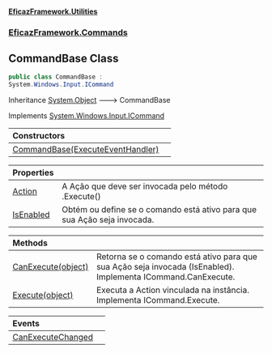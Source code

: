 #### [EficazFramework.Utilities](EficazFrameworkUtilities.md 'EficazFramework Utilities')
### [EficazFramework.Commands](EficazFrameworkUtilities.md#EficazFramework.Commands 'EficazFramework.Commands')

## CommandBase Class

```csharp
public class CommandBase :
System.Windows.Input.ICommand
```

Inheritance [System.Object](https://docs.microsoft.com/en-us/dotnet/api/System.Object 'System.Object') &#129106; CommandBase

Implements [System.Windows.Input.ICommand](https://docs.microsoft.com/en-us/dotnet/api/System.Windows.Input.ICommand 'System.Windows.Input.ICommand')

| Constructors | |
| :--- | :--- |
| [CommandBase(ExecuteEventHandler)](EficazFramework.Commands/CommandBase/CommandBase(ExecuteEventHandler).md 'EficazFramework.Commands.CommandBase.CommandBase(EficazFramework.Events.ExecuteEventHandler)') | |

| Properties | |
| :--- | :--- |
| [Action](EficazFramework.Commands/CommandBase/Action.md 'EficazFramework.Commands.CommandBase.Action') | A Ação que deve ser invocada pelo método .Execute() |
| [IsEnabled](EficazFramework.Commands/CommandBase/IsEnabled.md 'EficazFramework.Commands.CommandBase.IsEnabled') | Obtém ou define se o comando está ativo para que sua Ação seja invocada. |

| Methods | |
| :--- | :--- |
| [CanExecute(object)](EficazFramework.Commands/CommandBase/CanExecute(object).md 'EficazFramework.Commands.CommandBase.CanExecute(object)') | Retorna se o comando está ativo para que sua Ação seja invocada (IsEnabled).<br/>Implementa ICommand.CanExecute. |
| [Execute(object)](EficazFramework.Commands/CommandBase/Execute(object).md 'EficazFramework.Commands.CommandBase.Execute(object)') | Executa a Action vinculada na instância.<br/>Implementa ICommand.Execute. |

| Events | |
| :--- | :--- |
| [CanExecuteChanged](EficazFramework.Commands/CommandBase/CanExecuteChanged.md 'EficazFramework.Commands.CommandBase.CanExecuteChanged') | |
